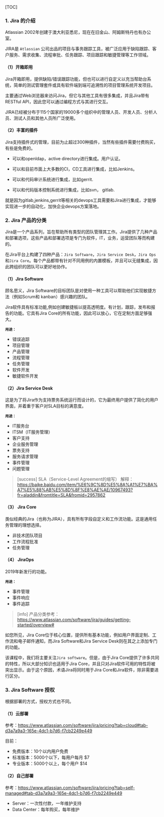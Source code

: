 [TOC]

### 1. Jira 的介绍

Atlassian 2002年创建于澳大利亚悉尼，现在在旧金山、阿姆斯特丹也有办公室。

JIRA是 `Atlassian` 公司出品的项目与事务跟踪工具，被广泛应用于缺陷跟踪、客户服务、需求收集、流程审批、任务跟踪、项目跟踪和敏捷管理等工作领域。

#### （1）开箱即用

Jira开箱即用，提供缺陷/错误跟踪功能，但也可以进行自定义以充当帮助台系统，简单的测试管理套件或具有软件端到端可追溯性的项目管理系统开发项目。

主要通过Web浏览器来访问Jira，但它与其他工具有很多集成，并且Jira带有RESTful API，因此您可以通过编程方式与其进行交互。

JIRA已经被分布于115个国家的19000多个组织中的管理人员、开发人员、分析人员、测试人员和其他人员所广泛使用。


#### （2）丰富的插件

Jira支持插件式的管理，目前为止超过300种插件，当然有些插件需要付费购买，有些是免费的。

- 可以和openldap，active directory进行集成。用户认证。

- 可以和目前市面上大多数的CI，CD工具进行集成，比如Jenkins。

- 可以和代码审计系统进行集成，比如gerrit.

- 可以和代码版本控制系统进行集成，比如svn， gitlab.

就是因为gitlab,jenkins,gerrit等相关的devops工具需要和Jira进行集成，才能够实现进一步的自动化，加快企业devops方案落地。



### 2. Jira 产品的分类

Jira是一个产品系列，旨在帮助所有类型的团队管理其工作。Jira提供了几种产品和部署选项，这些产品和部署选项是专门为软件，IT，业务，运营团队等而构建的。

在Jira平台上构建了四种产品：`Jira Software`，`Jira Service Desk`，`Jira Ops`和`Jira Core`。每个产品都带有针对不同用例的内置模板，并且可以无缝集成，因此跨组织的团队可以更好地协作。

#### （1）Jira Software

顾名思义，Jira Software的目标团队是对使用一种工具可以帮助他们实现敏捷方法（例如Scrum和 kanban）感兴趣的团队。

Jira软件具有标准功能,例如创建敏捷板以提高透明度。有计划，跟踪，发布和报告的功能。它具有Jira Core的所有功能，因此可以放心，它在定制方面足够强大。

**`用途：`**

- 错误追踪
- 项目管理
- 产品管理
- 流程管理
- 任务管理
- 软件开发
- 敏捷软件开发

#### （2）Jira Service Desk

这是为了将Jira作为支持票务系统运行而设计的，它为最终用户提供了简化的用户界面，并着重于客户对SLA目标的满意度。

**`用途：`**

- IT服务台
- ITSM（IT服务管理）
- 客户支持
- 企业服务管理
- 票务支持
- 服务请求管理
- 事件管理
- 问题管理

>[success] SLA（Service-Level Agreement的缩写） 解释：https://baike.baidu.com/item/%E6%9C%8D%E5%8A%A1%E7%BA%A7%E5%88%AB%E5%8D%8F%E8%AE%AE/10967493?fr=aladdin&fromtitle=SLA&fromid=2957862


#### （3） Jira Core

类似经典的Jira（也称为JIRA），具有所有字段自定义和工作流功能。这是通用任务管理的理想选择。

- 非技术团队项目
- 工作流程批准
- 任务管理


#### （4） JiraOps

2019年新发行的功能。

**`用途：`**

- 事件管理
- 事件响应
- 事件追踪


>[info] 产品分类参考：https://www.atlassian.com/software/jira/guides/getting-started/overview#

如您所见，Jira Core位于核心位置，提供所有基本功能，例如用户界面定制、工作流和电子邮件通知，而Jira Software和Jira Service Desk则在其之上添加专门的功能。

该课程中，我们将主要关注`Jira software`。但是，由于Jira Core提供了许多共同的特性，所以大部分知识也适用于Jira Core，并且只对Jira软件可用的特性将被突出显示。由于这个原因，术语Jira将同时用于Jira Core和Jira软件，除非需要进行区分。


### 3. Jira Software 授权

根据部署的方式，授权方式也不同。

#### （1）云部署

参考：https://www.atlassian.com/software/jira/pricing?tab=cloud#tab-d3a7a9a3-165e-4dc1-b7d6-f7cb2249e449

目前：

- 免费版本：10个以内用户免费
- 标准版本：5000个以下，每用户每月 $7
- 专业版本：5000个以上，每个用户 $14


#### （2）自己部署

参考：https://www.atlassian.com/software/jira/pricing?tab=self-managed#tab-d3a7a9a3-165e-4dc1-b7d6-f7cb2249e449

- Server：一次性付款，一年维护支持
- Data Center：每年购买，每年维护